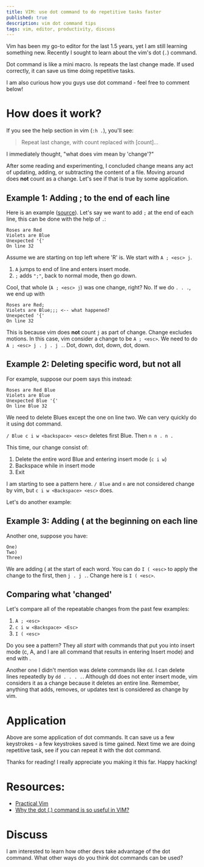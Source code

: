```yaml
---
title: VIM: use dot command to do repetitive tasks faster
published: true
description: vim dot command tips
tags: vim, editor, productivity, discuss
---
```


Vim has been my go-to editor for the last 1.5 years, yet I am still learning something new. Recently I sought to learn about the vim's dot (`.`) command. 

Dot command is like a mini macro. Is repeats the last change made. If used correctly, it can save us time doing repetitive tasks. 

I am also curious how you guys use dot command - feel free to comment below!

# How does it work?

If you see the help section in vim (`:h .`), you'll see:

> Repeat last change, with count replaced with [count]...

I immediately thought, "what does vim mean by 'change'?"

After some reading and experimenting, I concluded change means any act of updating, adding, or subtracting the content of a file. Moving around does __not__ count as a change. Let's see if that is true by some application.

## Example 1: Adding ; to the end of each line

Here is an example ([source](https://www.reddit.com/r/ProgrammerHumor/comments/7uyafj/roses_are_red_violets_are_blue/)). Let's say we want to add `;` at the end of each line, this can be done with the help of `.`:

```
Roses are Red
Violets are Blue
Unexpected '{'
On line 32
```

Assume we are starting on top left where 'R' is. We start with `A ; <esc> j`. 
1. `A` jumps to end of line and enters insert mode. 
2. `;` adds `";"`, back to normal mode, then go down. 

Cool, that whole (`A ; <esc> j`) was one change, right? No. If we do `. . .`, we end up with

```
Roses are Red;
Violets are Blue;;; <-- what happened?
Unexpected '{'
On line 32
```
This is because vim does __not__ count `j` as part of change. Change excludes motions. In this case, vim consider a change to be `A ; <esc>`. We need to do `A ; <esc> j . j . j .`. Dot, down, dot, down, dot, down.


## Example 2: Deleting specific word, but not all

For example, suppose our poem says this instead:

```
Roses are Red Blue
Violets are Blue
Unexpected Blue '{'
On line Blue 32
```

We need to delete Blues except the one on line two. We can very quickly do it using dot command. 


`/ Blue c i w <backspace> <esc>` deletes first Blue. Then `n n . n .`

This time, our change consist of:
1. Delete the entire word Blue and entering insert mode (`c i w`)
2. Backspace while in insert mode
3. Exit

I am starting to see a pattern here. `/ Blue` and `n` are not considered change by vim, but `c i w <Backspace> <esc>` does. 

Let's do another example:

## Example 3: Adding ( at the beginning on each line

Another one, suppose you have:

```
One)
Two)
Three)
```

We are adding ( at the start of each word. You can do `I ( <esc>` to apply the change to the first, then `j . j .`. Change here is `I ( <esc>`.

## Comparing what 'changed'

Let's compare all of the repeatable changes from the past few examples:

1. `A ; <esc>`
2. `c i w <Backspace> <Esc>`
3. `I ( <esc>`

Do you see a pattern? They all _start_ with commands that put you into insert mode (c, A, and I are all command that results in entering Insert mode) and end with <esc> . 

Another one I didn't mention was delete commands like `dd`. I can delete lines repeatedly by `dd . . . .`. Although dd does not enter insert mode, vim considers it as a change because it deletes an entire line. Remember, anything that adds, removes, or updates text is considered as change by vim. 

# Application

Above are some application of dot commands. It can save us a few keystrokes - a few keystrokes saved is time gained. Next time we are doing repetitive task, see if you can repeat it with the dot command.

Thanks for reading! I really appreciate you making it this far. Happy hacking!

# Resources:

- [Practical Vim](https://www.amazon.com/Practical-Vim-Thought-Pragmatic-Programmers/dp/1934356980)
- [Why the dot (.) command is so useful in VIM?](https://stackoverflow.com/questions/7325052/why-the-dot-command-is-so-useful-in-vim)

# Discuss

I am interested to learn how other devs take advantage of the dot command. What other ways do you think dot commands can be used?

